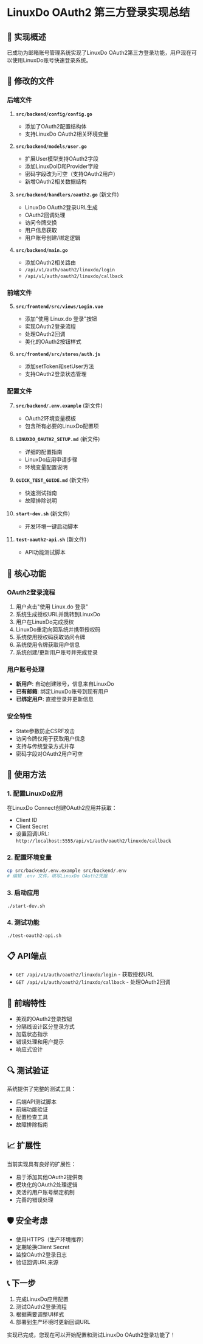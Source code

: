 # LinuxDo OAuth2 第三方登录实现总结

## 🎯 实现概述

已成功为邮箱账号管理系统实现了LinuxDo OAuth2第三方登录功能，用户现在可以使用LinuxDo账号快速登录系统。

## 📁 修改的文件

### 后端文件

1. **`src/backend/config/config.go`**
   - 添加了OAuth2配置结构体
   - 支持LinuxDo OAuth2相关环境变量

2. **`src/backend/models/user.go`**
   - 扩展User模型支持OAuth2字段
   - 添加LinuxDoID和Provider字段
   - 密码字段改为可空（支持OAuth2用户）
   - 新增OAuth2相关数据结构

3. **`src/backend/handlers/oauth2.go`** (新文件)
   - LinuxDo OAuth2登录URL生成
   - OAuth2回调处理
   - 访问令牌交换
   - 用户信息获取
   - 用户账号创建/绑定逻辑

4. **`src/backend/main.go`**
   - 添加OAuth2相关路由
   - `/api/v1/auth/oauth2/linuxdo/login`
   - `/api/v1/auth/oauth2/linuxdo/callback`

### 前端文件

5. **`src/frontend/src/views/Login.vue`**
   - 添加"使用 Linux.do 登录"按钮
   - 实现OAuth2登录流程
   - 处理OAuth2回调
   - 美化的OAuth2按钮样式

6. **`src/frontend/src/stores/auth.js`**
   - 添加setToken和setUser方法
   - 支持OAuth2登录状态管理

### 配置文件

7. **`src/backend/.env.example`** (新文件)
   - OAuth2环境变量模板
   - 包含所有必要的LinuxDo配置项

8. **`LINUXDO_OAUTH2_SETUP.md`** (新文件)
   - 详细的配置指南
   - LinuxDo应用申请步骤
   - 环境变量配置说明

9. **`QUICK_TEST_GUIDE.md`** (新文件)
   - 快速测试指南
   - 故障排除说明

10. **`start-dev.sh`** (新文件)
    - 开发环境一键启动脚本

11. **`test-oauth2-api.sh`** (新文件)
    - API功能测试脚本

## 🔧 核心功能

### OAuth2登录流程
1. 用户点击"使用 Linux.do 登录"
2. 系统生成授权URL并跳转到LinuxDo
3. 用户在LinuxDo完成授权
4. LinuxDo重定向回系统并携带授权码
5. 系统使用授权码获取访问令牌
6. 系统使用令牌获取用户信息
7. 系统创建/更新用户账号并完成登录

### 用户账号处理
- **新用户**: 自动创建账号，信息来自LinuxDo
- **已有邮箱**: 绑定LinuxDo账号到现有用户
- **已绑定用户**: 直接登录并更新信息

### 安全特性
- State参数防止CSRF攻击
- 访问令牌仅用于获取用户信息
- 支持与传统登录方式并存
- 密码字段对OAuth2用户可空

## 🚀 使用方法

### 1. 配置LinuxDo应用
在LinuxDo Connect创建OAuth2应用并获取：
- Client ID
- Client Secret
- 设置回调URL: `http://localhost:5555/api/v1/auth/oauth2/linuxdo/callback`

### 2. 配置环境变量
```bash
cp src/backend/.env.example src/backend/.env
# 编辑 .env 文件，填写LinuxDo OAuth2凭据
```

### 3. 启动应用
```bash
./start-dev.sh
```

### 4. 测试功能
```bash
./test-oauth2-api.sh
```

## 📋 API端点

- `GET /api/v1/auth/oauth2/linuxdo/login` - 获取授权URL
- `GET /api/v1/auth/oauth2/linuxdo/callback` - 处理OAuth2回调

## 🎨 前端特性

- 美观的OAuth2登录按钮
- 分隔线设计区分登录方式
- 加载状态指示
- 错误处理和用户提示
- 响应式设计

## 🔍 测试验证

系统提供了完整的测试工具：
- 后端API测试脚本
- 前端功能验证
- 配置检查工具
- 故障排除指南

## 📈 扩展性

当前实现具有良好的扩展性：
- 易于添加其他OAuth2提供商
- 模块化的OAuth2处理逻辑
- 灵活的用户账号绑定机制
- 完善的错误处理

## 🛡️ 安全考虑

- 使用HTTPS（生产环境推荐）
- 定期轮换Client Secret
- 监控OAuth2登录日志
- 验证回调URL来源

## 📞 下一步

1. 完成LinuxDo应用配置
2. 测试OAuth2登录流程
3. 根据需要调整UI样式
4. 部署到生产环境时更新回调URL

实现已完成，您现在可以开始配置和测试LinuxDo OAuth2登录功能了！
